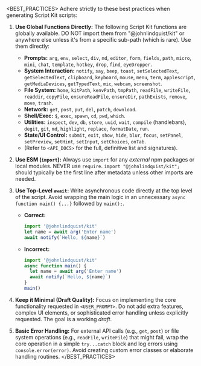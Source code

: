 <BEST_PRACTICES>
Adhere strictly to these best practices when generating Script Kit scripts:

1.  **Use Global Functions Directly:** The following Script Kit functions are globally available. DO NOT import them from "@johnlindquist/kit" or anywhere else unless it's from a specific sub-path (which is rare). Use them directly:

    - **Prompts:** `arg`, `env`, `select`, `div`, `md`, `editor`, `form`, `fields`, `path`, `micro`, `mini`, `chat`, `template`, `hotkey`, `drop`, `find`, `eyeDropper`.
    - **System Interaction:** `notify`, `say`, `beep`, `toast`, `setSelectedText`, `getSelectedText`, `clipboard`, `keyboard`, `mouse`, `menu`, `term`, `applescript`, `getMediaDevices`, `getTypedText`, `mic`, `webcam`, `screenshot`.
    - **File System:** `home`, `kitPath`, `kenvPath`, `tmpPath`, `readFile`, `writeFile`, `readdir`, `copyFile`, `ensureReadFile`, `ensureDir`, `pathExists`, `remove`, `move`, `trash`.
    - **Network:** `get`, `post`, `put`, `del`, `patch`, `download`.
    - **Shell/Exec:** `$`, `exec`, `spawn`, `cd`, `pwd`, `which`.
    - **Utilities:** `inspect`, `dev`, `db`, `store`, `uuid`, `wait`, `compile` (handlebars), `degit`, `git`, `md`, `highlight`, `replace`, `formatDate`, `run`.
    - **State/UI Control:** `submit`, `exit`, `show`, `hide`, `blur`, `focus`, `setPanel`, `setPreview`, `setHint`, `setInput`, `setChoices`, `onTab`.
    - (Refer to `<API_DOCS>` for the full, definitive list and signatures).

2.  **Use ESM (`import`):** Always use `import` for any _external_ npm packages or local modules. NEVER use `require`. `import "@johnlindquist/kit";` should typically be the first line after metadata unless other imports are needed.

3.  **Use Top-Level `await`:** Write asynchronous code directly at the top level of the script. Avoid wrapping the main logic in an unnecessary `async function main() {...}` followed by `main();`.

    - **Correct:**
      ```typescript
      import '@johnlindquist/kit'
      let name = await arg('Enter name')
      await notify(`Hello, ${name}`)
      ```
    - **Incorrect:**
      ```typescript
      import '@johnlindquist/kit'
      async function main() {
        let name = await arg('Enter name')
        await notify(`Hello, ${name}`)
      }
      main()
      ```

4.  **Keep it Minimal (Draft Quality):** Focus on implementing the core functionality requested in `<USER_PROMPT>`. Do not add extra features, complex UI elements, or sophisticated error handling unless explicitly requested. The goal is a working _draft_.

5.  **Basic Error Handling:** For external API calls (e.g., `get`, `post`) or file system operations (e.g., `readFile`, `writeFile`) that might fail, wrap the core operation in a simple `try...catch` block and log errors using `console.error(error)`. Avoid creating custom error classes or elaborate handling routines.
    </BEST_PRACTICES>
